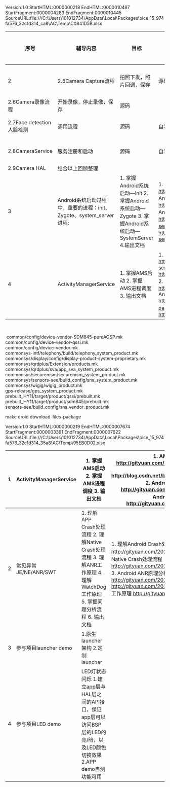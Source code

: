 Version:1.0 StartHTML:0000000218 EndHTML:0000010497 StartFragment:0000004283 EndFragment:0000010445 SourceURL:file:///C:\Users\101012734\AppData\Local\Packages\oice_15_974fa576_32c1d314_ca8\AC\Temp\C0841D5B.xlsx

| 序号                      | 辅导内容                                                     | 目标                                                         | 资料                                                         | 辅导方式  | 指导人            | 辅导时间          |
| ------------------------- | ------------------------------------------------------------ | ------------------------------------------------------------ | ------------------------------------------------------------ | --------- | ----------------- | ----------------- |
| 2                         | 2.5Camera  Capture流程                                       | 拍照下发，照片回调，保存                                     | 源码                                                         | 自学+交流 | 陶金晶            | 20200831~20200905 |
| 2.6Camera录像流程         | 开始录像，停止录像，保存                                     | 源码                                                         |                                                              |           |                   |                   |
| 2.7Face detection人脸检测 | 调用流程                                                     | 源码                                                         | 自学+交流                                                    | 陶金晶    | 20200907~20200912 |                   |
| 2.8CameraService          | 服务注册和启动                                               | 源码                                                         | 自学+交流                                                    | 陶金晶    | 20200914~20200919 |                   |
| 2.9Camera HAL             | 结合以上回顾整理                                             |                                                              |                                                              |           |                   |                   |
| 3                         | Android系统启动过程中，重要的进程：init、Zygote、system_server进程: | 1.  掌握Android系统启动—init     2. 掌握Android系统启动—Zygote     3. 掌握Android系统启动—SystemServer     4.输出文档 | 1.  Android系统启动—init篇 http://gityuan.com/2016/02/05/android-init/     2. Android系统启动—Zygote篇 http://gityuan.com/2016/02/13/android-zygote/     3. Android系统启动—SystemServer篇      SystemServer上篇 http://gityuan.com/2016/02/14/android-system-server/     SystemServer下篇 http://gityuan.com/2016/02/20/android-system-server-2/ | 自学+交流 | 陶金晶            | 20200921~20200926 |
| 4                         | ActivityManagerService                                       | 1.  掌握AMS启动     2. 掌握AMS进程调度     3. 输出文档       | 1.  AMS启动过程（一）http://gityuan.com/2016/02/21/activity-manager-service/     http://blog.csdn.net/baniel01/article/details/51777580     2. Android进程调度之adj算法 http://gityuan.com/2016/08/07/android-adj/     3. Android_AMS_HQ_Training_Activity.pptx http://wiki.huaqin.com:8090/pages/viewpage.action?pageId=9515537     4. Android EventLog含义 http://gityuan.com/2016/05/15/event-log/ | 自学+交流 | 陶金晶            | 20200928~20200930 |





​		

​	common/config/device-vendor-SDM845-pureAOSP.mk				
​	common/config/device-vendor-qssi.mk				
​	common/config/device-vendor.mk				
​	commonsys-intf/telephony/build/telephony_system_product.mk				
​	commonsys/display/config/display-product-system-proprietary.mk				
​	commonsys/qrdplus/Extension/products.mk				
​	commonsys/qrdplus/sva/app_sva_system_product.mk				
​	commonsys/securemsm/securemsm_system_product.mk				
​	commonsys/sensors-see/build_config/sns_system_product.mk				
​	commonsys/wigig/wigig_product.mk				
​	gps-release/gps_system_product.mk			
​	prebuilt_HY11/target/product/qssi/prebuilt.mk				
​	prebuilt_HY11/target/product/sdm845/prebuilt.mk			
​	sensors-see/build_config/sns_vendor_product.mk			

 make droid download-files-package





Version:1.0 StartHTML:0000000219 EndHTML:0000007674 StartFragment:0000003391 EndFragment:0000007622 SourceURL:file:///C:\Users\101012734\AppData\Local\Packages\oice_15_974fa576_32c1d314_35a8\AC\Temp\95EB0D02.xlsx

| 1    | ActivityManagerService | 1.  掌握AMS启动     2. 掌握AMS进程调度     3. 输出文档       | 1.  AMS启动过程（一）http://gityuan.com/2016/02/21/activity-manager-service/     http://blog.csdn.net/baniel01/article/details/51777580     2. Android进程调度之adj算法 http://gityuan.com/2016/08/07/android-adj/     3. Android EventLog含义 http://gityuan.com/2016/05/15/event-log/ |
| ---- | ---------------------- | ------------------------------------------------------------ | ------------------------------------------------------------ |
| 2    | 常见异常JE/NE/ANR/SWT  | 1.  理解APP Crash处理流程     2. 理解Native Crash处理流程     3. 理解ANR工作原理     4. 理解WatchDog工作原理     5. 掌握问题分析流程     6. 输出文档 | 1.  理解Android Crash处理流程 http://gityuan.com/2016/06/24/app-crash/     2. 理解Native Crash处理流程  http://gityuan.com/2016/06/25/android-native-crash/     3. Android ANR原理分析 http://gityuan.com/2016/07/02/android-anr/     http://gityuan.com/2017/01/01/input-anr/     4. WatchDog工作原理 http://gityuan.com/2016/06/21/watchdog/ |
| 3    | 参与项目launcher demo  | 1.原生launcher架构     2.定制launcher                        |                                                              |
| 4    | 参与项目LED demo       | LED灯状态闪烁     1.建立app层与HAL层之间的API接口，保证app层可以访问BSP层的LED的亮/暗，以及LED颜色切换效果     2.APP demo自测功能可用 |                                                              |